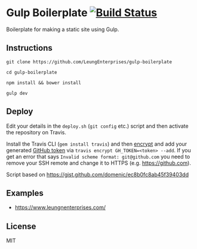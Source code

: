 # Gulp Boilerplate [![Build Status](https://travis-ci.org/LeungEnterprises/gulp-boilerplate.svg?branch=master)](https://travis-ci.org/LeungEnterprises/gulp-boilerplate)
Boilerplate for making a static site using Gulp.

## Instructions
`git clone https://github.com/LeungEnterprises/gulp-boilerplate`

`cd gulp-boilerplate`

`npm install && bower install`

`gulp dev`

## Deploy
Edit your details in the `deploy.sh` (`git config` etc.) script and then activate the repository on Travis.

Install the Travis CLI (`gem install travis`) and then [encrypt](https://docs.travis-ci.com/user/encryption-keys/) and add your generated [GitHub token](https://github.com/settings/tokens) via `travis encrypt GH_TOKEN=<token> --add`.  If you get an error that says `Invalid scheme format: git@github.com` you need to remove your SSH remote and change it to HTTPS (e.g. https://github.com).

Script based on https://gist.github.com/domenic/ec8b0fc8ab45f39403dd

## Examples
* https://www.leungnenterprises.com/

## License
MIT
